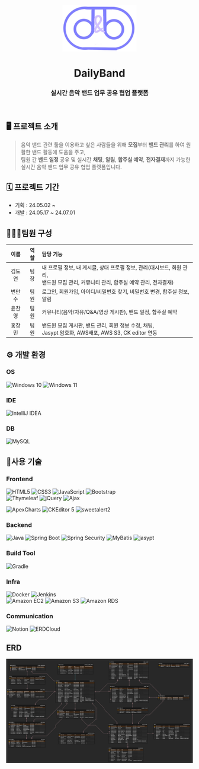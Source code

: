 
<p align="middle">
<img width="200px" alt="dailyband" src="src/main/resources/static/image/dailyband_logo.jpg">
</p>
<h1 align="middle">DailyBand</h1>
<h3 align="middle">실시간 음악 밴드 업무 공유 협업 플랫폼</h3>


<br/>

##  🖥️ 프로젝트 소개

>음악 밴드 관련 툴을 이용하고 싶은 사람들을 위해 **모집**부터 **밴드 관리**를 하여 원활한 밴드 활동에 도움을 주고, <br>
> 팀원 간 **밴드 일정** 공유 및 실시간 **채팅**, **알림**, **합주실 예약**, 
> **전자결재**까지 가능한 실시간 음악 밴드 업무 공유 협업 플랫폼입니다.

## 🗓️ 프로젝트 기간 
- 기획 : 24.05.02 ~ 
- 개발 : 24.05.17 ~ 24.07.01

## 🧑‍🤝‍🧑팀원 구성

| 이름  |  역할   | 담당 기능                                                                                |                                        
|:---:|:-----:|:-------------------------------------------------------------------------------------|
| 김도연 |  팀장   | 내 프로필 정보, 내 게시글, 상대 프로필 정보, 관리(대시보드, 회원 관리,<br> 밴드원 모집 관리, 커뮤니티 관리, 합주실 예약 관리, 전자결재) |
| 변만수 |  팀원   | 로그인, 회원가입, 아이디/비밀번호 찾기, 비밀번호 변경, 합주실 정보, 알림                                          |
| 윤찬영 |  팀원   | 커뮤니티(음악/자유/Q&A/영상 게시판), 밴드 일정,  합주실 예약                                               |
| 홍창민 |  팀원   | 밴드원 모집 게시판, 밴드 관리, 회원 정보 수정, 채팅, <br>Jasypt 암호화, AWS배포, AWS S3, CK editor 연동         |


## ⚙️ 개발 환경

### OS
![Windows 10](https://img.shields.io/badge/Windows%2010-0078D6?logo=windows10&logoColor=fff&style=for-the-badge)
![Windows 11](https://img.shields.io/badge/Windows%2011-0078D4?logo=windows11&logoColor=fff&style=for-the-badge)
### IDE
![IntelliJ IDEA](https://img.shields.io/badge/IntelliJIDEA-000000.svg?style=for-the-badge&logo=intellij-idea&logoColor=white)

### DB
![MySQL](https://img.shields.io/badge/MySQL%208.0.36-4479A1?logo=mysql&logoColor=fff&style=for-the-badge)


## 🔨사용 기술

### Frontend
![HTML5](https://img.shields.io/badge/html5-%23E34F26.svg?style=for-the-badge&logo=html5&logoColor=white)
![CSS3](https://img.shields.io/badge/css3-%231572B6.svg?style=for-the-badge&logo=css3&logoColor=white)
![JavaScript](https://img.shields.io/badge/javascript-F7DF1E.svg?style=for-the-badge&logo=javascript&logoColor=white)
![Bootstrap](https://img.shields.io/badge/Bootstrap5-7952B3?style=for-the-badge&logo=Bootstrap&logoColor=white)
</br>
![Thymeleaf](https://img.shields.io/badge/Thymeleaf-%23005C0F.svg?style=for-the-badge&logo=Thymeleaf&logoColor=white)
![jQuery](https://img.shields.io/badge/jquery-%230769AD.svg?style=for-the-badge&logo=jquery&logoColor=white)
![Ajax](https://img.shields.io/badge/Ajax-00758F?style=for-the-badge&logo=ajax&logoColor=white")

![ApexCharts](https://img.shields.io/badge/ApexCharts-008FFB?style=for-the-badge&logoColor=white)
![CKEditor 5](https://img.shields.io/badge/CKEditor%205-4CAF50?logoColor=fff&style=for-the-badge)
![sweetalert2](https://img.shields.io/badge/sweetalert2-8353A6?style=for-the-badge&logoColor=white)

### Backend
![Java](https://img.shields.io/badge/java-007396.svg?style=for-the-badge&logo=openjdk&logoColor=white)
![Spring Boot](https://img.shields.io/badge/Spring%20Boot%203.1.11-6DB33F?logo=springboot&logoColor=fff&style=for-the-badge)
![Spring Security](https://img.shields.io/badge/Spring%20Security-6DB33F?logo=springsecurity&logoColor=fff&style=for-the-badge)
![MyBatis](https://img.shields.io/badge/MyBatis-FF5722?logoColor=fff&style=for-the-badge)
![jasypt](https://img.shields.io/badge/jasypt-285EA6?logoColor=fff&style=for-the-badge)

### Build Tool
![Gradle](https://img.shields.io/badge/Gradle-02303A?logo=gradle&logoColor=fff&style=for-the-badge)

### Infra
![Docker](https://img.shields.io/badge/Docker-2496ED?logo=docker&logoColor=fff&style=for-the-badge)
![Jenkins](https://img.shields.io/badge/jenkins-%232C5263.svg?style=for-the-badge&logo=jenkins&logoColor=white)
</br>
![Amazon EC2](https://img.shields.io/badge/Amazon%20EC2-F90?logo=amazonec2&logoColor=fff&style=for-the-badge)
![Amazon S3](https://img.shields.io/badge/Amazon%20S3-569A31?logo=amazons3&logoColor=fff&style=for-the-badge)
![Amazon RDS](https://img.shields.io/badge/Amazon%20RDS-527FFF?logo=amazonrds&logoColor=fff&style=for-the-badge)


### Communication
![Notion](https://img.shields.io/badge/Notion-000000?style=for-the-badge&logo=Notion&logoColor=white)
![ERDCloud](https://img.shields.io/badge/ERDCloud-845EC2?logoColor=fff&style=for-the-badge)

## ERD 

<img alt="dailyband_erd" src="src/main/resources/static/image/dailyband_erdCloud.png">